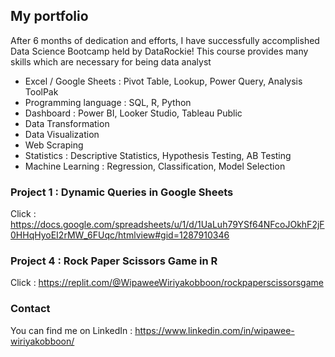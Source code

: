 ## My portfolio

After 6 months of dedication and efforts, I have successfully accomplished Data Science Bootcamp held by DataRockie!
This course provides many skills which are necessary for being data analyst
- Excel / Google Sheets : Pivot Table, Lookup, Power Query, Analysis ToolPak
- Programming language : SQL, R, Python
- Dashboard : Power BI, Looker Studio, Tableau Public
- Data Transformation
- Data Visualization
- Web Scraping
- Statistics : Descriptive Statistics, Hypothesis Testing, AB Testing
- Machine Learning : Regression, Classification, Model Selection

### Project 1 : Dynamic Queries in Google Sheets
Click : https://docs.google.com/spreadsheets/u/1/d/1UaLuh79YSf64NFcoJOkhF2jF0HHqHyoEI2rMW_6FUqc/htmlview#gid=1287910346


### Project 4 : Rock Paper Scissors Game in R
Click : https://replit.com/@WipaweeWiriyakobboon/rockpaperscissorsgame


### Contact
You can find me on LinkedIn : https://www.linkedin.com/in/wipawee-wiriyakobboon/
